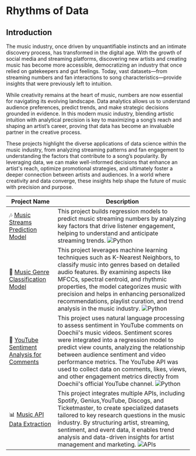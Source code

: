 # Rhythms of Data

## Introduction

The music industry, once driven by unquantifiable instincts and an intimate discovery process, has transformed in the digital age. With the growth of social media and streaming platforms, discovering new artists and creating music has become more accessible, democratizing an industry that once relied on gatekeepers and gut feelings. Today, vast datasets—from streaming numbers and fan interactions to song characteristics—provide insights that were previously left to intuition.

While creativity remains at the heart of music, numbers are now essential for navigating its evolving landscape. Data analytics allows us to understand audience preferences, predict trends, and make strategic decisions grounded in evidence. In this modern music industry, blending artistic intuition with analytical precision is key to maximizing a song’s reach and shaping an artist’s career, proving that data has become an invaluable partner in the creative process.

These projects highlight the diverse applications of data science within the music industry, from analyzing streaming patterns and fan engagement to understanding the factors that contribute to a song’s popularity. By leveraging data, we can make well-informed decisions that enhance an artist's reach, optimize promotional strategies, and ultimately foster a deeper connection between artists and audiences. In a world where creativity and data converge, these insights help shape the future of music with precision and purpose.


| Project Name | Description |    
|---|---|
| 🎶 [Music Streams Prediction Model](https://github.com/RaghaviRajumohan/Rhythms-of-Data/tree/main/Music_Streams_Prediction_Model) | This project builds regression models to predict music streaming numbers by analyzing key factors that drive listener engagement, helping to understand and anticipate streaming trends.    ![Python](https://img.shields.io/badge/Python-lightgrey?style=flat-square&logo=python)| 
| 🎸 [Music Genre Classification Model](https://github.com/RaghaviRajumohan/Rhythms-of-Data/tree/main/Music_Genre_Classification_Model) | This project leverages machine learning techniques such as K-Nearest Neighbors, to classify music into genres based on detailed audio features. By examining aspects like MFCCs, spectral centroid, and rhythmic properties, the model categorizes music with precision and helps in enhancing personalized recommendations, playlist curation, and trend analysis in the music industry.   ![Python](https://img.shields.io/badge/Python-lightgrey?style=flat-square&logo=python)|
| 🎤 [YouTube Sentiment Analysis for Comments](https://github.com/RaghaviRajumohan/Rhythms-of-Data/tree/main/Youtube_Comments_Sentiment_Analysis) | This project uses natural language processing to assess sentiment in YouTube comments on Doechii's music videos. Sentiment scores were integrated into a regression model to predict view counts, analyzing the relationship between audience sentiment and video performance metrics. The YouTube API was used to collect data on comments, likes, views, and other engagement metrics directly from Doechii's official YouTube channel.  ![Python](https://img.shields.io/badge/Python-lightgrey?style=flat-square&logo=python)|
| 📊 [Music API Data Extraction](https://github.com/RaghaviRajumohan/Rhythms-of-Data/tree/main/Music_API_data_extraction) | This project integrates multiple APIs, including Spotify, Genius,YouTube, Discogs, and Ticketmaster, to create specialized datasets tailored to key research questions in the music industry. By structuring artist, streaming, sentiment, and event data, it enables trend analysis and data-driven insights for artist management and marketing.   ![APIs](https://img.shields.io/badge/APIs-lightgrey?style=flat-square)|

